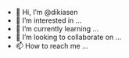 - 👋 Hi, I’m @dikiasen
- 👀 I’m interested in ...
- 🌱 I’m currently learning ...
- 💞️ I’m looking to collaborate on ...
- 📫 How to reach me ...

<!---
dikiasen/dikiasen is a ✨ special ✨ repository because its `README.md` (this file) appears on your GitHub profile.
You can click the Preview link to take a look at your changes.
--->
